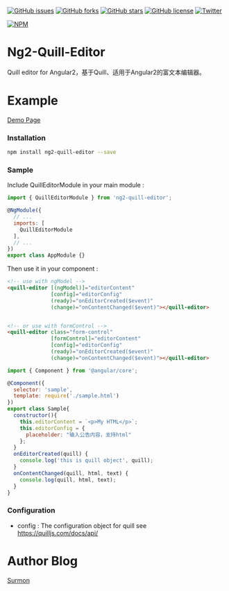 [![GitHub issues](https://img.shields.io/github/issues/surmon-china/ng2-quill-editor.svg?style=flat-square)](https://github.com/surmon-china/ng2-quill-editor/issues)
[![GitHub forks](https://img.shields.io/github/forks/surmon-china/ng2-quill-editor.svg?style=flat-square)](https://github.com/surmon-china/ng2-quill-editor/network)
[![GitHub stars](https://img.shields.io/github/stars/surmon-china/ng2-quill-editor.svg?style=flat-square)](https://github.com/surmon-china/ng2-quill-editor/stargazers)
[![GitHub license](https://img.shields.io/badge/license-MIT-blue.svg?style=flat-square)](https://raw.githubusercontent.com/surmon-china/ng2-quill-editor/master/LICENSE)
[![Twitter](https://img.shields.io/twitter/url/https/github.com/surmon-china/ng2-quill-editor.svg?style=social?style=flat-square)](https://twitter.com/intent/tweet?text=Wow:&url=%5Bobject%20Object%5D)

[![NPM](https://nodei.co/npm/ng2-quill-editor.png?downloads=true&downloadRank=true&stars=true)](https://nodei.co/npm/ng2-quill-editor/)


# Ng2-Quill-Editor
Quill editor for Angular2，基于Quill、适用于Angular2的富文本编辑器。

# Example
[Demo Page](https://surmon-china.github.io/ng2-quill-editor/)


### Installation

``` bash
npm install ng2-quill-editor --save
```


### Sample
Include QuillEditorModule in your main module :
``` javascript
import { QuillEditorModule } from 'ng2-quill-editor';

@NgModule({
  // ...
  imports: [
    QuillEditorModule
  ],
  // ...
})
export class AppModule {}
```

Then use it in your component :

``` html
<!-- use with ngModel -->
<quill-editor [(ngModel)]="editorContent"
              [config]="editorConfig"
              (ready)="onEditorCreated($event)"
              (change)="onContentChanged($event)"></quill-editor>


<!-- or use with formControl -->
<quill-editor class="form-control"
              [formControl]="editorContent"
              [config]="editorConfig"
              (ready)="onEditorCreated($event)"
              (change)="onContentChanged($event)"></quill-editor>
```

``` javascript
import { Component } from '@angular/core';

@Component({
  selector: 'sample',
  template: require('./sample.html')
})
export class Sample{
  constructor(){
    this.editorContent = `<p>My HTML</p>`;
    this.editorConfig = {
      placeholder: "输入公告内容，支持html"
    };
  }
  onEditorCreated(quill) {
    console.log('this is quill object', quill);
  }
  onContentChanged(quill, html, text) {
    console.log(quill, html, text);
  }
}
```


### Configuration
- config : The configuration object for quill see https://quilljs.com/docs/api/


# Author Blog
[Surmon](http://surmon.me)

